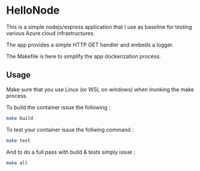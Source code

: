 # HelloNode

This is a simple nodejs/express application that I use as baseline for testing various Azure cloud infrastructures.

The app provides a simple HTTP GET handler and embeds a logger.

The Makefile is here to simplify the app dockerization process.

## Usage

Make sure that you use Linux (or WSL on windows) when invoking the make process.

To build the container issue the following : 

```bash 
make build
```
To test your container issue the follwing command : 

```bash 
make test
```

And to do a full pass with build & tests simply issue : 
```bash 
make all
```




